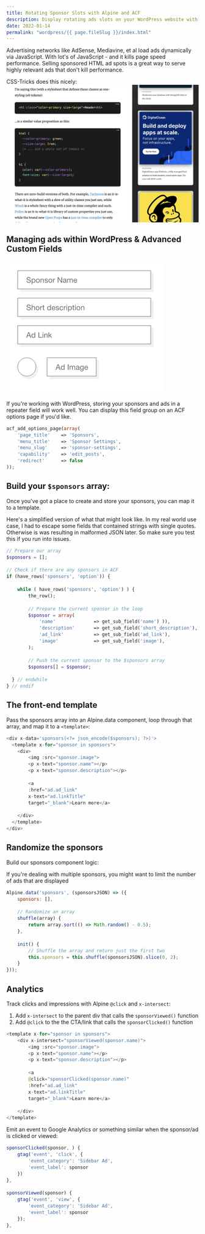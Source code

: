 ```yaml
---
title: Rotating Sponsor Slots with Alpine and ACF
description: Display rotating ads slots on your WordPress website with Alpine.js and ACF
date: 2022-01-14
permalink: "wordpress/{{ page.fileSlug }}/index.html"
---
```


Advertising networks like AdSense, Mediavine, et al load ads dynamically via JavaScript. With lot's of JavaScript - and it kills page speed performance. Selling sponsored HTML ad spots is a great way to serve highly relevant ads that don't kill performance.

CSS-Tricks does this nicely:
![CSS Tricks](/images/css-tricks.png "CSS Tricks")

## Managing ads within WordPress & Advanced Custom Fields
![Sponsor field group](/images/acf-sponsors.jpg "Sponsor field group")

If you're working with WordPress, storing your sponsors and ads in a repeater field will work well. You can display this field group on an ACF options page if you'd like.

``` php
acf_add_options_page(array(
    'page_title' 	=> 'Sponsors',
    'menu_title'	=> 'Sponsor Settings',
    'menu_slug' 	=> 'sponsor-settings',
    'capability'	=> 'edit_posts',
    'redirect'		=> false
));
```

## Build your `$sponsors` array:
Once you've got a place to create and store your sponsors, you can map it to a template.

Here's a simplified version of what that might look like. In my real world use case, I had to escape some fields that contained strings with single quotes. Otherwise is was resulting in malformed JSON later. So make sure you test this if you run into issues.


``` php
// Prepare our array
$sponsors = [];

// Check if there are any sponsors in ACF
if (have_rows('sponsors', 'option')) {

    while ( have_rows('sponsors', 'option') ) {
        the_row();
        
        // Prepare the current sponsor in the loop
        $sponsor = array(
            'name'              => get_sub_field('name') )),
            'description'       => get_sub_field('short_description'),
            'ad_link'           => get_sub_field('ad_link'),
            'image'             => get_sub_field('image'),
        );

        // Push the current sponsor to the $sponsors array
        $sponsors[] = $sponsor;      
    
  } // endwhile
} // endif
```

## The front-end template
Pass the sponsors array into an Alpine.data component, loop through that array, and map it to a `<template>`:

``` php
<div x-data='sponsors(<?= json_encode($sponsors); ?>)'>
  <template x-for="sponsor in sponsors">
    <div>
        <img :src="sponsor.image">
        <p x-text="sponsor.name"></p>
        <p x-text="sponsor.description"></p>
      
        <a 
        :href="ad.ad_link" 
        x-text="ad.linkTitle"
        target="_blank">Learn more</a>

    </div>
  </template>
</div>
```

## Randomize the sponsors
Build our sponsors component logic:

If you're dealing with multiple sponsors, you might want to limit the number of ads that are displayed 

``` js
Alpine.data('sponsors', (sponsorsJSON) => ({
    sponsors: [],

    // Randomize an array
    shuffle(array) {
        return array.sort(() => Math.random() - 0.5);
    },

    init() {
        // Shuffle the array and return just the first two
        this.sponsors = this.shuffle(sponsorsJSON).slice(0, 2);
    }
}));
```

## Analytics
Track clicks and impressions with Alpine `@click` and `x-intersect`:

1. Add `x-intersect` to the parent div that calls the `sponsorViewed()` function
1. Add `@click` to the the CTA/link that calls the `sponsorClicked()` function
``` php
<template x-for="sponsor in sponsors">
    <div x-intersect="sponsorViewed(sponsor.name)">
        <img :src="sponsor.image">
        <p x-text="sponsor.name"></p>
        <p x-text="sponsor.description"></p>
        
        <a 
        @click="sponsorClicked(sponsor.name)"
        :href="ad.ad_link" 
        x-text="ad.linkTitle"
        target="_blank">Learn more</a>

    </div>
</template>
```

Emit an event to Google Analytics or something similar when the sponsor/ad is clicked or viewed:

``` js
sponsorClicked(sponsor, ) {
    gtag('event', 'click', {
        'event_category': 'Sidebar Ad',
        'event_label': sponsor
    })
},

sponsorViewed(sponsor) {
    gtag('event', 'view', {
        'event_category': 'Sidebar Ad',
        'event_label': sponsor
    });
},
```

